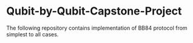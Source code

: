 # Qubit-by-Qubit-Capstone-Project
The following repository contains implementation of BB84 protocol from simplest to all cases.
